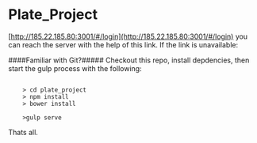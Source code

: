 # Plate_Project

[http://185.22.185.80:3001/#/login](http://185.22.185.80:3001/#/login)  you can reach the server with the help of this link. If the link is unavailable:



####Familiar with Git?#####
Checkout this repo, install depdencies, then start the gulp process with the following:

```

    > cd plate_project 
	> npm install
	> bower install 
	
	>gulp serve
```

Thats all.



                  
